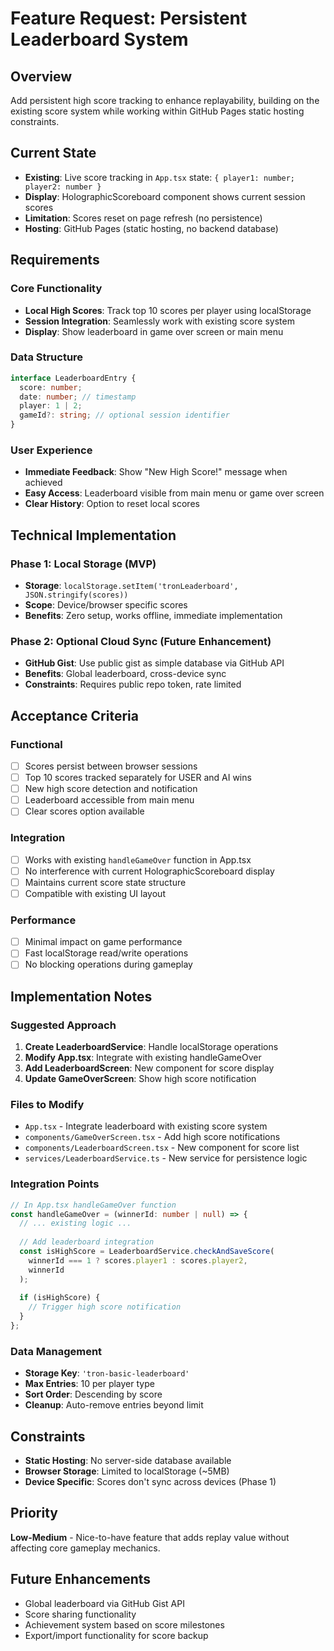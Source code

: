 # Feature Request: Persistent Leaderboard System

## Overview
Add persistent high score tracking to enhance replayability, building on the existing score system while working within GitHub Pages static hosting constraints.

## Current State
- **Existing**: Live score tracking in `App.tsx` state: `{ player1: number; player2: number }`
- **Display**: HolographicScoreboard component shows current session scores
- **Limitation**: Scores reset on page refresh (no persistence)
- **Hosting**: GitHub Pages (static hosting, no backend database)

## Requirements

### Core Functionality
- **Local High Scores**: Track top 10 scores per player using localStorage
- **Session Integration**: Seamlessly work with existing score system
- **Display**: Show leaderboard in game over screen or main menu

### Data Structure
```typescript
interface LeaderboardEntry {
  score: number;
  date: number; // timestamp
  player: 1 | 2;
  gameId?: string; // optional session identifier
}
```

### User Experience
- **Immediate Feedback**: Show "New High Score!" message when achieved
- **Easy Access**: Leaderboard visible from main menu or game over screen
- **Clear History**: Option to reset local scores

## Technical Implementation

### Phase 1: Local Storage (MVP)
- **Storage**: `localStorage.setItem('tronLeaderboard', JSON.stringify(scores))`
- **Scope**: Device/browser specific scores
- **Benefits**: Zero setup, works offline, immediate implementation

### Phase 2: Optional Cloud Sync (Future Enhancement)
- **GitHub Gist**: Use public gist as simple database via GitHub API
- **Benefits**: Global leaderboard, cross-device sync
- **Constraints**: Requires public repo token, rate limited

## Acceptance Criteria

### Functional
- [ ] Scores persist between browser sessions
- [ ] Top 10 scores tracked separately for USER and AI wins
- [ ] New high score detection and notification
- [ ] Leaderboard accessible from main menu
- [ ] Clear scores option available

### Integration
- [ ] Works with existing `handleGameOver` function in App.tsx
- [ ] No interference with current HolographicScoreboard display
- [ ] Maintains current score state structure
- [ ] Compatible with existing UI layout

### Performance
- [ ] Minimal impact on game performance
- [ ] Fast localStorage read/write operations
- [ ] No blocking operations during gameplay

## Implementation Notes

### Suggested Approach
1. **Create LeaderboardService**: Handle localStorage operations
2. **Modify App.tsx**: Integrate with existing handleGameOver
3. **Add LeaderboardScreen**: New component for score display
4. **Update GameOverScreen**: Show high score notification

### Files to Modify
- `App.tsx` - Integrate leaderboard with existing score system
- `components/GameOverScreen.tsx` - Add high score notifications
- `components/LeaderboardScreen.tsx` - New component for score list
- `services/LeaderboardService.ts` - New service for persistence logic

### Integration Points
```typescript
// In App.tsx handleGameOver function
const handleGameOver = (winnerId: number | null) => {
  // ... existing logic ...
  
  // Add leaderboard integration
  const isHighScore = LeaderboardService.checkAndSaveScore(
    winnerId === 1 ? scores.player1 : scores.player2,
    winnerId
  );
  
  if (isHighScore) {
    // Trigger high score notification
  }
};
```

### Data Management
- **Storage Key**: `'tron-basic-leaderboard'`
- **Max Entries**: 10 per player type
- **Sort Order**: Descending by score
- **Cleanup**: Auto-remove entries beyond limit

## Constraints
- **Static Hosting**: No server-side database available
- **Browser Storage**: Limited to localStorage (~5MB)
- **Device Specific**: Scores don't sync across devices (Phase 1)

## Priority
**Low-Medium** - Nice-to-have feature that adds replay value without affecting core gameplay mechanics.

## Future Enhancements
- Global leaderboard via GitHub Gist API
- Score sharing functionality  
- Achievement system based on score milestones
- Export/import functionality for score backup

